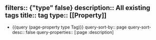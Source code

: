 filters:: {"type" false}
description:: All existing tags
title:: tag
type:: [[Property]]
---

- {{query (page-property type Tag)}}
  query-sort-by:: page
  query-sort-desc:: false
  query-properties:: [:page :description]